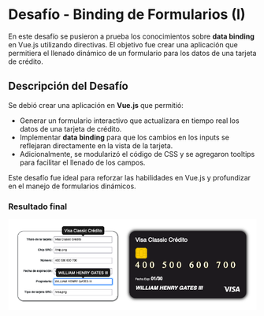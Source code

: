 # Desafío - Binding de Formularios (I)

En este desafío se pusieron a prueba los conocimientos sobre **data binding** en Vue.js utilizando directivas. El objetivo fue crear una aplicación que permitiera el llenado dinámico de un formulario para los datos de una tarjeta de crédito.

## Descripción del Desafío

Se debió crear una aplicación en **Vue.js** que permitió:

- Generar un formulario interactivo que actualizara en tiempo real los datos de una tarjeta de crédito.
- Implementar **data binding** para que los cambios en los inputs se reflejaran directamente en la vista de la tarjeta.
- Adicionalmente, se modularizó el código de CSS y se agregaron tooltips para facilitar el llenado de los campos.

Este desafío fue ideal para reforzar las habilidades en Vue.js y profundizar en el manejo de formularios dinámicos.


### Resultado final

![Un formulario junto una tarjeta de crédito color negro](./public/deseva2.png)

